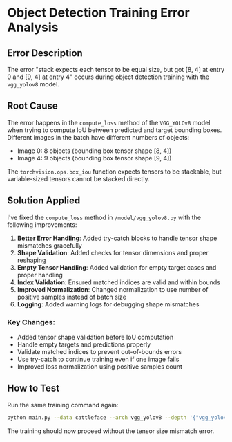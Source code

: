 # Object Detection Training Error Analysis

## Error Description

The error "stack expects each tensor to be equal size, but got [8, 4] at entry 0 and [9, 4] at entry 4" occurs during object detection training with the `vgg_yolov8` model.

## Root Cause

The error happens in the `compute_loss` method of the `VGG_YOLOv8` model when trying to compute IoU between predicted and target bounding boxes. Different images in the batch have different numbers of objects:

- Image 0: 8 objects (bounding box tensor shape [8, 4])
- Image 4: 9 objects (bounding box tensor shape [9, 4])

The `torchvision.ops.box_iou` function expects tensors to be stackable, but variable-sized tensors cannot be stacked directly.

## Solution Applied

I've fixed the `compute_loss` method in `/model/vgg_yolov8.py` with the following improvements:

1. **Better Error Handling**: Added try-catch blocks to handle tensor shape mismatches gracefully
2. **Shape Validation**: Added checks for tensor dimensions and proper reshaping
3. **Empty Tensor Handling**: Added validation for empty target cases and proper handling
4. **Index Validation**: Ensured matched indices are valid and within bounds
5. **Improved Normalization**: Changed normalization to use number of positive samples instead of batch size
6. **Logging**: Added warning logs for debugging shape mismatches

### Key Changes:

- Added tensor shape validation before IoU computation
- Handle empty targets and predictions properly
- Validate matched indices to prevent out-of-bounds errors
- Use try-catch to continue training even if one image fails
- Improved loss normalization using positive samples count

## How to Test

Run the same training command again:

```bash
python main.py --data cattleface --arch vgg_yolov8 --depth '{"vgg_yolov8": [16]}' --train_batch 32 --epochs 2 --lr 0.0001 --drop 0.5 --num_workers 4 --pin_memory --gpu-ids 0 --task_name normal_training --optimizer adam
```

The training should now proceed without the tensor size mismatch error.
